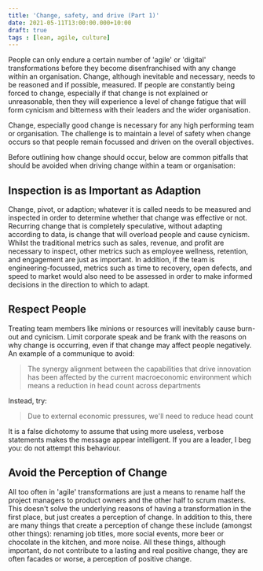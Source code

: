 ```yaml
---
title: 'Change, safety, and drive (Part 1)'
date: 2021-05-11T13:00:00.000+10:00
draft: true
tags : [lean, agile, culture]
---
```


People can only endure a certain number of 'agile' or 'digital' transformations
before they become disenfranchised with any change within an organisation.
Change, although inevitable and necessary, needs to be reasoned and if possible,
measured. If people are constantly being forced to change, especially if that
change is not explained or unreasonable, then they will experience a level of
change fatigue that will form cynicism and bitterness with their leaders and the
wider organisation.

Change, especially good change is necessary for any high performing team or
organisation. The challenge is to maintain a level of safety when change occurs
so that people remain focussed and driven on the overall objectives.

Before outlining how change should occur, below are common pitfalls that should
be avoided when driving change within a team or organisation:

## Inspection is as Important as Adaption

Change, pivot, or adaption; whatever it is called needs to be measured and
inspected in order to determine whether that change was effective or not.
Recurring change that is completely speculative, without adapting according to
data, is change that will overload people and cause cynicism. Whilst the
traditional metrics such as sales, revenue, and profit are necessary to inspect,
other metrics such as employee wellness, retention, and engagement are just as
important. In addition, if the team is engineering-focussed, metrics such as
time to recovery, open defects, and speed to market would also need to be
assessed in order to make informed decisions in the direction to which to adapt.

## Respect People

Treating team members like minions or resources will inevitably cause burn-out
and cynicism. Limit corporate speak and be frank with the reasons on why change
is occurring, even if that change may affect people negatively. An example of a
communique to avoid:

> The synergy alignment between the capabilities that drive innovation has been
affected by the current macroeconomic environment which means a reduction in
head count across departments

Instead, try:

> Due to external economic pressures, we'll need to reduce head count

It is a false dichotomy to assume that using more useless, verbose statements
makes the message appear intelligent. If you are a leader, I beg you: do not
attempt this behaviour.

## Avoid the Perception of Change

All too often in 'agile' transformations are just a means to rename half the
project managers to product owners and the other half to scrum masters. This
doesn't solve the underlying reasons of having a transformation in the first
place, but just creates a perception of change. In addition to this, there are
many things that create a perception of change these include (amongst other
things): renaming job titles, more social events, more beer or chocolate in the
kitchen, and more noise. All these things, although important, do not contribute
to a lasting and real positive change, they are often facades or worse, a
perception of positive change.
